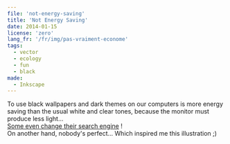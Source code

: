 ```yaml
---
file: 'not-energy-saving'
title: 'Not Energy Saving'
date: 2014-01-15
license: 'zero'
lang_fr: '/fr/img/pas-vraiment-econome'
tags:
  - vector
  - ecology
  - fun
  - black
made:
  - Inkscape
---
```


To use black wallpapers and dark themes on our computers is more energy saving than the usual white and clear tones, because the monitor must produce less light...   
[Some even change their search engine](http://www.blackle.com/) !   
On another hand, nobody's perfect... Which inspired me this illustration ;)
